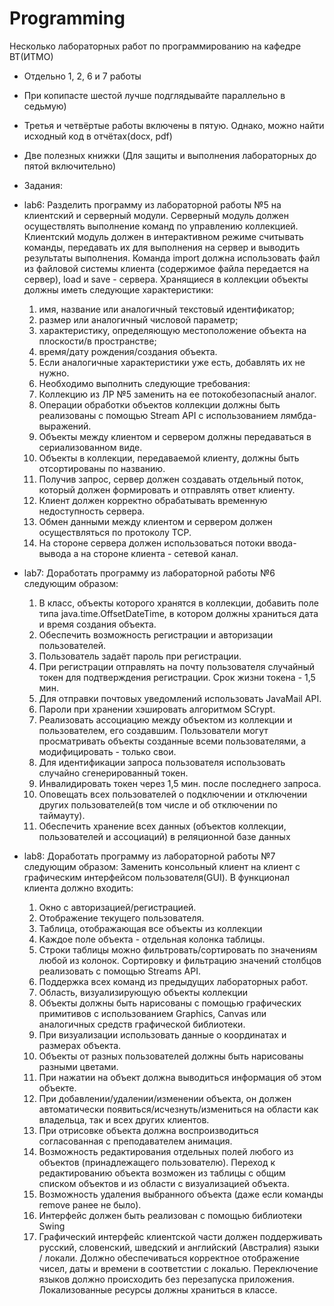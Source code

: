 # Programming
Несколько лабораторных работ по программированию на кафедре ВТ(ИТМО)
+ Отдельно 1, 2, 6 и 7 работы
+ При копипасте шестой лучше подглядывайте параллельно в седьмую)
+ Третья и четвёртые работы включены в пятую. Однако, можно найти исходный код в отчётах(docx, pdf)
+ Две полезных книжки (Для защиты и выполнения лабораторных до пятой включительно)
+ Задания:
+ lab6:
Разделить программу из лабораторной работы №5 на клиентский и серверный модули. Серверный модуль должен осуществлять выполнение команд по управлению коллекцией. Клиентский модуль должен в интерактивном режиме считывать команды, передавать их для выполнения на сервер и выводить результаты выполнения. Команда import должна использовать файл из файловой системы клиента (содержимое файла передается на сервер), load и save - сервера.
Хранящиеся в коллекции объекты должны иметь следующие характеристики:
  1.	имя, название или аналогичный текстовый идентификатор;
  2.	размер или аналогичный числовой параметр;
  3.	характеристику, определяющую местоположение объекта на плоскости/в пространстве;
  4.	время/дату рождения/создания объекта.
  5.	Если аналогичные характеристики уже есть, добавлять их не нужно.
  6.	Необходимо выполнить следующие требования:
  7.	Коллекцию из ЛР №5 заменить на ее потокобезопасный аналог.
  8.	Операции обработки объектов коллекции должны быть реализованы с помощью Stream API с использованием лямбда-выражений.
  9.	Объекты между клиентом и сервером должны передаваться в сериализованном виде.
  10.	Объекты в коллекции, передаваемой клиенту, должны быть отсортированы по названию.
  11.	Получив запрос, сервер должен создавать отдельный поток, который должен формировать и отправлять ответ клиенту.
  12.	Клиент должен корректно обрабатывать временную недоступность сервера.
  13.	Обмен данными между клиентом и сервером должен осуществляться по протоколу TCP.
  14.	На стороне сервера должен использоваться потоки ввода-вывода а на стороне клиента - сетевой канал.

+ lab7:
  Доработать программу из лабораторной работы №6 следующим образом:
  1.	В класс, объекты которого хранятся в коллекции, добавить поле типа java.time.OffsetDateTime, в котором должны храниться дата и время создания объекта.
  2.	Обеспечить возможность регистрации и авторизации пользователей.
  3.	Пользователь задаёт пароль при регистрации.
  4.	При регистрации отправлять на почту пользователя случайный токен для подтверждения регистрации. Срок жизни токена - 1,5 мин.
  5.	Для отправки почтовых уведомлений использовать JavaMail API.
  6.	Пароли при хранении хэшировать алгоритмом SCrypt.
  7.	Реализовать ассоциацию между объектом из коллекции и пользователем, его создавшим. Пользователи могут просматривать объекты созданные всеми пользователями, а модифицировать - только свои.
	8.	Для идентификации запроса пользователя использовать случайно сгенерированный токен.
	9.	Инвалидировать токен через 1,5 мин. после последнего запроса.
	10.	Оповещать всех пользователей о подключении и отключении других пользователей(в том числе и об отключении по таймауту).
	11.	Обеспечить хранение всех данных (объектов коллекции, пользователей и ассоциаций) в реляционной базе данных
	
+ lab8:
	Доработать программу из лабораторной работы №7 следующим образом: 
	Заменить консольный клиент на клиент с графическим интерфейсом пользователя(GUI). В функционал клиента должно входить:  
	1. Окно с авторизацией/регистрацией. 
	2. Отображение текущего пользователя. 
	3. Таблица, отображающая все объекты из коллекции 
	4. Каждое поле объекта - отдельная колонка таблицы. 
	5. Строки таблицы можно фильтровать/сортировать по значениям любой из колонок. Сортировку и фильтрацию значений столбцов реализовать с помощью Streams API. 
	6. Поддержка всех команд из предыдущих лабораторных работ. 
	7. Область, визуализирующую объекты коллекции 
	8. Объекты должны быть нарисованы с помощью графических примитивов с использованием Graphics, Canvas или аналогичных средств графической библиотеки. 
	9. При визуализации использовать данные о координатах и размерах объекта. 
	10. Объекты от разных пользователей должны быть нарисованы разными цветами. 
	11. При нажатии на объект должна выводиться информация об этом объекте. 
	12. При добавлении/удалении/изменении объекта, он должен автоматически появиться/исчезнуть/измениться на области как владельца, так и всех других клиентов. 
	13. При отрисовке объекта должна воспроизводиться согласованная с преподавателем анимация. 
	14. Возможность редактирования отдельных полей любого из объектов (принадлежащего пользователю). Переход к редактированию объекта возможен из таблицы с общим списком объектов и из области с визуализацией объекта. 
	15. Возможность удаления выбранного объекта (даже если команды remove ранее не было). 
	16. Интерфейс должен быть реализован с помощью библиотеки Swing 
	17. Графический интерфейс клиентской части должен поддерживать русский, словенский, шведский и английский (Австралия) языки / локали. Должно обеспечиваться корректное отображение чисел, даты и времени в соответстии с локалью. Переключение языков должно происходить без перезапуска приложения. Локализованные ресурсы должны храниться в классе.
